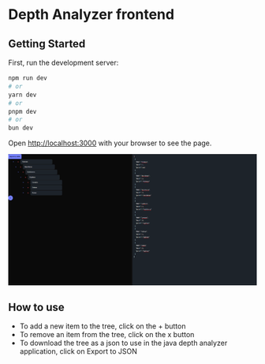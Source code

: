 # Depth Analyzer frontend

## Getting Started

First, run the development server:

```bash
npm run dev
# or
yarn dev
# or
pnpm dev
# or
bun dev
```

Open [http://localhost:3000](http://localhost:3000) with your browser to see the page.

![demo.png](demo.png)

## How to use

- To add a new item to the tree, click on the + button
- To remove an item from the tree, click on the x button
- To download the tree as a json to use in the java depth analyzer application, click on Export to JSON

